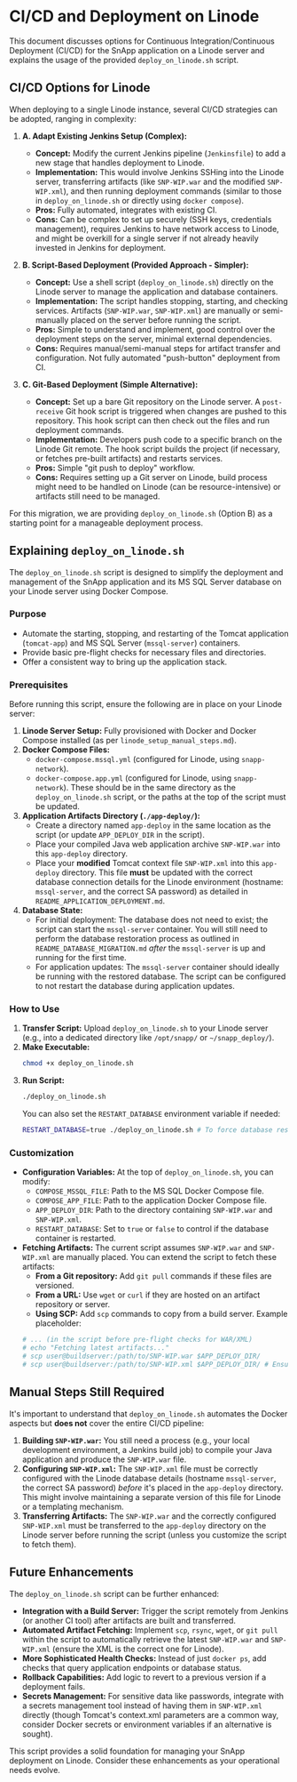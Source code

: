# CI/CD and Deployment on Linode

This document discusses options for Continuous Integration/Continuous Deployment (CI/CD) for the SnApp application on a Linode server and explains the usage of the provided `deploy_on_linode.sh` script.

## CI/CD Options for Linode

When deploying to a single Linode instance, several CI/CD strategies can be adopted, ranging in complexity:

1.  **A. Adapt Existing Jenkins Setup (Complex):**
    *   **Concept:** Modify the current Jenkins pipeline (`Jenkinsfile`) to add a new stage that handles deployment to Linode.
    *   **Implementation:** This would involve Jenkins SSHing into the Linode server, transferring artifacts (like `SNP-WIP.war` and the modified `SNP-WIP.xml`), and then running deployment commands (similar to those in `deploy_on_linode.sh` or directly using `docker compose`).
    *   **Pros:** Fully automated, integrates with existing CI.
    *   **Cons:** Can be complex to set up securely (SSH keys, credentials management), requires Jenkins to have network access to Linode, and might be overkill for a single server if not already heavily invested in Jenkins for deployment.

2.  **B. Script-Based Deployment (Provided Approach - Simpler):**
    *   **Concept:** Use a shell script (`deploy_on_linode.sh`) directly on the Linode server to manage the application and database containers.
    *   **Implementation:** The script handles stopping, starting, and checking services. Artifacts (`SNP-WIP.war`, `SNP-WIP.xml`) are manually or semi-manually placed on the server before running the script.
    *   **Pros:** Simple to understand and implement, good control over the deployment steps on the server, minimal external dependencies.
    *   **Cons:** Requires manual/semi-manual steps for artifact transfer and configuration. Not fully automated "push-button" deployment from CI.

3.  **C. Git-Based Deployment (Simple Alternative):**
    *   **Concept:** Set up a bare Git repository on the Linode server. A `post-receive` Git hook script is triggered when changes are pushed to this repository. This hook script can then check out the files and run deployment commands.
    *   **Implementation:** Developers push code to a specific branch on the Linode Git remote. The hook script builds the project (if necessary, or fetches pre-built artifacts) and restarts services.
    *   **Pros:** Simple "git push to deploy" workflow.
    *   **Cons:** Requires setting up a Git server on Linode, build process might need to be handled on Linode (can be resource-intensive) or artifacts still need to be managed.

For this migration, we are providing `deploy_on_linode.sh` (Option B) as a starting point for a manageable deployment process.

## Explaining `deploy_on_linode.sh`

The `deploy_on_linode.sh` script is designed to simplify the deployment and management of the SnApp application and its MS SQL Server database on your Linode server using Docker Compose.

### Purpose

*   Automate the starting, stopping, and restarting of the Tomcat application (`tomcat-app`) and MS SQL Server (`mssql-server`) containers.
*   Provide basic pre-flight checks for necessary files and directories.
*   Offer a consistent way to bring up the application stack.

### Prerequisites

Before running this script, ensure the following are in place on your Linode server:

1.  **Linode Server Setup:** Fully provisioned with Docker and Docker Compose installed (as per `linode_setup_manual_steps.md`).
2.  **Docker Compose Files:**
    *   `docker-compose.mssql.yml` (configured for Linode, using `snapp-network`).
    *   `docker-compose.app.yml` (configured for Linode, using `snapp-network`).
    These should be in the same directory as the `deploy_on_linode.sh` script, or the paths at the top of the script must be updated.
3.  **Application Artifacts Directory (`./app-deploy/`):**
    *   Create a directory named `app-deploy` in the same location as the script (or update `APP_DEPLOY_DIR` in the script).
    *   Place your compiled Java web application archive `SNP-WIP.war` into this `app-deploy` directory.
    *   Place your **modified** Tomcat context file `SNP-WIP.xml` into this `app-deploy` directory. This file **must** be updated with the correct database connection details for the Linode environment (hostname: `mssql-server`, and the correct SA password) as detailed in `README_APPLICATION_DEPLOYMENT.md`.
4.  **Database State:**
    *   For initial deployment: The database does not need to exist; the script can start the `mssql-server` container. You will still need to perform the database restoration process as outlined in `README_DATABASE_MIGRATION.md` *after* the `mssql-server` is up and running for the first time.
    *   For application updates: The `mssql-server` container should ideally be running with the restored database. The script can be configured to not restart the database during application updates.

### How to Use

1.  **Transfer Script:** Upload `deploy_on_linode.sh` to your Linode server (e.g., into a dedicated directory like `/opt/snapp/` or `~/snapp_deploy/`).
2.  **Make Executable:**
    ```bash
    chmod +x deploy_on_linode.sh
    ```
3.  **Run Script:**
    ```bash
    ./deploy_on_linode.sh
    ```
    You can also set the `RESTART_DATABASE` environment variable if needed:
    ```bash
    RESTART_DATABASE=true ./deploy_on_linode.sh # To force database restart
    ```

### Customization

*   **Configuration Variables:** At the top of `deploy_on_linode.sh`, you can modify:
    *   `COMPOSE_MSSQL_FILE`: Path to the MS SQL Docker Compose file.
    *   `COMPOSE_APP_FILE`: Path to the application Docker Compose file.
    *   `APP_DEPLOY_DIR`: Path to the directory containing `SNP-WIP.war` and `SNP-WIP.xml`.
    *   `RESTART_DATABASE`: Set to `true` or `false` to control if the database container is restarted.
*   **Fetching Artifacts:** The current script assumes `SNP-WIP.war` and `SNP-WIP.xml` are manually placed. You can extend the script to fetch these artifacts:
    *   **From a Git repository:** Add `git pull` commands if these files are versioned.
    *   **From a URL:** Use `wget` or `curl` if they are hosted on an artifact repository or server.
    *   **Using SCP:** Add `scp` commands to copy from a build server.
    Example placeholder:
    ```bash
    # ... (in the script before pre-flight checks for WAR/XML)
    # echo "Fetching latest artifacts..."
    # scp user@buildserver:/path/to/SNP-WIP.war $APP_DEPLOY_DIR/
    # scp user@buildserver:/path/to/SNP-WIP.xml $APP_DEPLOY_DIR/ # Ensure this is the Linode-specific XML
    ```

## Manual Steps Still Required

It's important to understand that `deploy_on_linode.sh` automates the Docker aspects but **does not** cover the entire CI/CD pipeline:

1.  **Building `SNP-WIP.war`:** You still need a process (e.g., your local development environment, a Jenkins build job) to compile your Java application and produce the `SNP-WIP.war` file.
2.  **Configuring `SNP-WIP.xml`:** The `SNP-WIP.xml` file must be correctly configured with the Linode database details (hostname `mssql-server`, the correct SA password) *before* it's placed in the `app-deploy` directory. This might involve maintaining a separate version of this file for Linode or a templating mechanism.
3.  **Transferring Artifacts:** The `SNP-WIP.war` and the correctly configured `SNP-WIP.xml` must be transferred to the `app-deploy` directory on the Linode server before running the script (unless you customize the script to fetch them).

## Future Enhancements

The `deploy_on_linode.sh` script can be further enhanced:

*   **Integration with a Build Server:** Trigger the script remotely from Jenkins (or another CI tool) after artifacts are built and transferred.
*   **Automated Artifact Fetching:** Implement `scp`, `rsync`, `wget`, or `git pull` within the script to automatically retrieve the latest `SNP-WIP.war` and `SNP-WIP.xml` (ensure the XML is the correct one for Linode).
*   **More Sophisticated Health Checks:** Instead of just `docker ps`, add checks that query application endpoints or database status.
*   **Rollback Capabilities:** Add logic to revert to a previous version if a deployment fails.
*   **Secrets Management:** For sensitive data like passwords, integrate with a secrets management tool instead of having them in `SNP-WIP.xml` directly (though Tomcat's context.xml parameters are a common way, consider Docker secrets or environment variables if an alternative is sought).

This script provides a solid foundation for managing your SnApp deployment on Linode. Consider these enhancements as your operational needs evolve.

